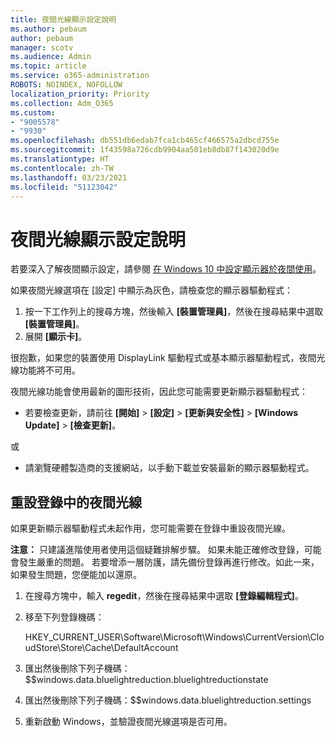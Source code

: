 ```yaml
---
title: 夜間光線顯示設定說明
ms.author: pebaum
author: pebaum
manager: scotv
ms.audience: Admin
ms.topic: article
ms.service: o365-administration
ROBOTS: NOINDEX, NOFOLLOW
localization_priority: Priority
ms.collection: Adm_O365
ms.custom:
- "9005578"
- "9930"
ms.openlocfilehash: db551db6edab7fca1cb465cf466575a2dbcd755e
ms.sourcegitcommit: 1f43598a726cdb9904aa501eb8db87f143020d9e
ms.translationtype: HT
ms.contentlocale: zh-TW
ms.lasthandoff: 03/23/2021
ms.locfileid: "51123042"
---
```

# <a name="help-with-the-night-light-display-setting"></a>夜間光線顯示設定說明

若要深入了解夜間顯示設定，請參閱 [在 Windows 10 中設定顯示器於夜間使用](https://support.microsoft.com/windows/set-your-display-for-night-time-in-windows-10-18fe903a-e0a1-8326-4c68-fd23d7aaf136)。

如果夜間光線選項在 [設定] 中顯示為灰色，請檢查您的顯示器驅動程式： 

1. 按一下工作列上的搜尋方塊，然後輸入 **[裝置管理員]**，然後在搜尋結果中選取 **[裝置管理員]**。
1. 展開 **[顯示卡]**。 

很抱歉，如果您的裝置使用 DisplayLink 驅動程式或基本顯示器驅動程式，夜間光線功能將不可用。

夜間光線功能會使用最新的圖形技術，因此您可能需要更新顯示器驅動程式：  

- 若要檢查更新，請前往 **[開始]** > **[設定]** > **[更新與安全性]** > **[Windows Update]** > **[檢查更新]**。  

或

- 請瀏覽硬體製造商的支援網站，以手動下載並安裝最新的顯示器驅動程式。

## <a name="reset-night-light-in-the-registry"></a>重設登錄中的夜間光線

如果更新顯示器驅動程式未起作用，您可能需要在登錄中重設夜間光線。  

**注意：** 只建議進階使用者使用這個疑難排解步驟。 如果未能正確修改登錄，可能會發生嚴重的問題。 若要增添一層防護，請先備份登錄再進行修改。如此一來，如果發生問題，您便能加以還原。

1. 在搜尋方塊中，輸入 **regedit**，然後在搜尋結果中選取 **[登錄編輯程式]**。

1. 移至下列登錄機碼： 

    HKEY_CURRENT_USER\Software\Microsoft\Windows\CurrentVersion\CloudStore\Store\Cache\DefaultAccount

1. 匯出然後刪除下列子機碼：$$windows.data.bluelightreduction.bluelightreductionstate

1. 匯出然後刪除下列子機碼：$$windows.data.bluelightreduction.settings

1. 重新啟動 Windows，並驗證夜間光線選項是否可用。


